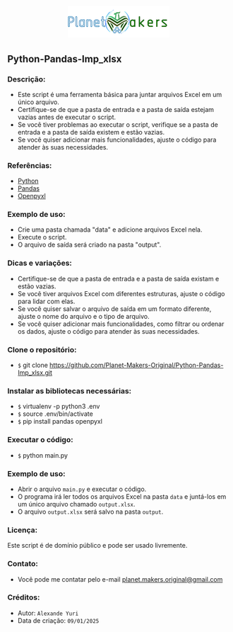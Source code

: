 <h1 align="center">
  <img src="./src/assets/image/logo_bar.png">
</h1>

## Python-Pandas-Imp_xlsx

### Descrição:

- Este script é uma ferramenta básica para juntar arquivos Excel em um único
  arquivo.
- Certifique-se de que a pasta de entrada e a pasta de saída estejam vazias
  antes de executar o script.
- Se você tiver problemas ao executar o script, verifique se a pasta de entrada
  e a pasta de saída existem e estão vazias.
- Se você quiser adicionar mais funcionalidades, ajuste o código para atender
  às suas necessidades.

### Referências:

- [Python](https://docs.python.org/pt-br/3.11/)
- [Pandas](https://pandas.pydata.org/)
- [Openpyxl](https://openpyxl.readthedocs.io)

### Exemplo de uso:

- Crie uma pasta chamada "data" e adicione arquivos Excel nela.
- Execute o script.
- O arquivo de saída será criado na pasta "output".

### Dicas e variações:

- Certifique-se de que a pasta de entrada e a pasta de saída existam e estão vazias.
- Se você tiver arquivos Excel com diferentes estruturas, ajuste o código para lidar com elas.
- Se você quiser salvar o arquivo de saída em um formato diferente, ajuste o nome do arquivo e o tipo de arquivo.
- Se você quiser adicionar mais funcionalidades, como filtrar ou ordenar os dados, ajuste o código para atender às suas necessidades.

### Clone o repositório:

- `$` git clone https://github.com/Planet-Makers-Original/Python-Pandas-Imp_xlsx.git

### Instalar as bibliotecas necessárias:

- `$` virtualenv -p python3 .env
- `$` source .env/bin/activate
- `$` pip install pandas openpyxl

### Executar o código:

- `$` python main.py

### Exemplo de uso:

- Abrir o arquivo `main.py` e executar o código.
- O programa irá ler todos os arquivos Excel na pasta `data` e juntá-los em um único arquivo chamado `output.xlsx`.
- O arquivo `output.xlsx` será salvo na pasta `output`.

### Licença:

Este script é de domínio público e pode ser usado livremente.

### Contato:

- Você pode me contatar pelo e-mail [planet.makers.original@gmail.com](mailto:planet.makers.original@gmail.com)

### Créditos:

- Autor: `Alexande Yuri`
- Data de criação: `09/01/2025`
